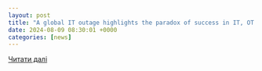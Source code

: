 ```yaml
---
layout: post
title: "A global IT outage highlights the paradox of success in IT, OT and cybersecurity | S&P Global Market Intelligence"
date: 2024-08-09 08:30:01 +0000
categories: [news]
---
```


[Читати далі](https://www.spglobal.com/marketintelligence/en/news-insights/research/a-global-it-outage-highlights-the-paradox-of-success-in-it-ot-and-cybersecurity)
